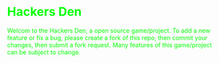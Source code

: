 <h1 style="color: lime">Hackers Den</h1>
<p style="color: lime">Welcom to the Hackers Den, a open source game/project. To add a new feature or fix a bug, please create a fork of this repo, then commit your changes, then submit a fork request. Many features of this game/project can be subject to change.</p>
